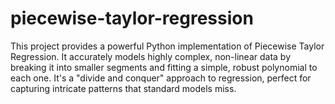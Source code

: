 # piecewise-taylor-regression
This project provides a powerful Python implementation of Piecewise Taylor Regression. It accurately models highly complex, non-linear data by breaking it into smaller segments and fitting a simple, robust polynomial to each one.  It's a "divide and conquer" approach to regression, perfect for capturing intricate patterns that standard models miss.
